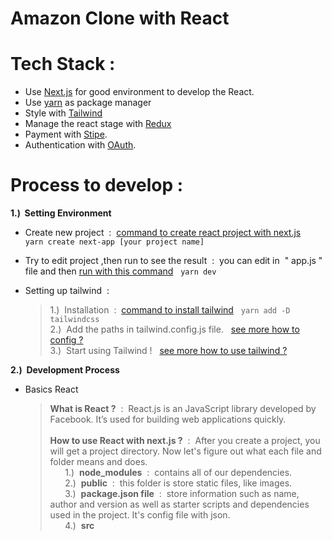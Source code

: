
# Amazon Clone  with  React


# Tech Stack :
- Use [Next.js](https://nextjs.org/)
 for good environment to develop the React.
- Use [yarn](https://yarnpkg.com/) as package manager
- Style with [Tailwind](https://tailwindcss.com/)
- Manage the react stage with [Redux](https://redux.js.org/) 
- Payment with [Stipe](https://stripe.com/th?utm_campaign=TH_EN_Search_Brand_Stripe_EXA-19299490305&utm_medium=cpc&utm_source=google&ad_content=642259720785&utm_term=stripe&utm_matchtype=e&utm_adposition=&utm_device=c&gclid=CjwKCAjwrpOiBhBVEiwA_473dNm946BkVTaoyvevJWoPcIbhuEWviRKjK4cu3KJ5OKZyMyr-AK2YgBoCYb0QAvD_BwE).
- Authentication with [OAuth](https://oauth.net/2/).


# Process to develop : 
**1.) &nbsp;Setting  Environment**

-   Create new project &nbsp;:&nbsp; [command to create react project with next.js](https://nextjs.org/docs/getting-started) &nbsp; ``` yarn create next-app [your project name] ```
-   Try to edit project ,then run to see the result 
    &nbsp;:&nbsp; you can edit in &nbsp;" app.js "&nbsp; file and then [run with this command](https://nextjs.org/docs/getting-started) &nbsp; ``` yarn dev ```
-   Setting up tailwind &nbsp;: 

    >   1.) &nbsp;Installation &nbsp;:&nbsp; [command to install tailwind](https://tailwindcss.com/docs/installation) &nbsp; ``` yarn add -D tailwindcss ```<br/>
    >   2.) &nbsp;Add the paths in tailwind.config.js file. &nbsp; [see more how to config ?](https://tailwindcss.com/docs/installation)<br/> 
    >   3.) &nbsp;Start using Tailwind ! &nbsp; [see more how to use tailwind ?](https://tailwindcss.com/docs/installation)<br/> 

  **2.) &nbsp;Development  Process** 
-   Basics React 
    >   **What is React ?** &nbsp;:&nbsp; React.js is an JavaScript library developed by Facebook. It’s used for building web applications quickly. <br/><br/>
    >   **How to use React with next.js ?** &nbsp;:&nbsp; After you create a project, you will get a project directory. Now let's figure out what each file and folder  means and does.      
    >   &nbsp;&nbsp;&nbsp;&nbsp;&nbsp; 1.)&nbsp; **node_modules** &nbsp;:&nbsp; contains all of our dependencies.<br/>
    >   &nbsp;&nbsp;&nbsp;&nbsp;&nbsp; 2.)&nbsp; **public** &nbsp;:&nbsp; this folder is store static files, like images.<br/>
    >   &nbsp;&nbsp;&nbsp;&nbsp;&nbsp; 3.)&nbsp; **package.json file** &nbsp;:&nbsp; store information such as name, author and version  as well as starter scripts and dependencies  used in the project. It's config file with json.<br/>
    >   &nbsp;&nbsp;&nbsp;&nbsp;&nbsp; 4.)&nbsp; **src** 









